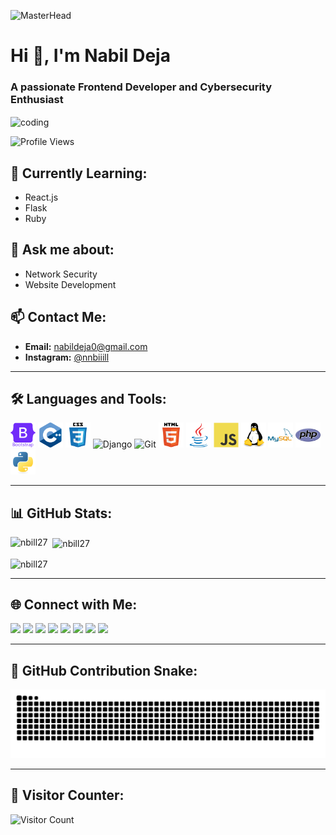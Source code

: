 ![MasterHead](https://images-wixmp-ed30a86b8c4ca887773594c2.wixmp.com/f/7986a50d-a58f-457d-a219-9a9245556acf/dg6x7ox-e107b45a-447e-4bd4-b8f2-0eb4429557d6.gif)

# Hi 👋, I'm Nabil Deja
### A passionate Frontend Developer and Cybersecurity Enthusiast

<img align="center" alt="coding" width="400" src="https://media3.giphy.com/media/jTNG3RF6EwbkpD4LZx/giphy.gif" />

![Profile Views](https://komarev.com/ghpvc/?username=nbill27&label=Profile%20views&color=0e75b6&style=flat)

## 🌱 Currently Learning:
- React.js
- Flask
- Ruby

## 💬 Ask me about:
- Network Security
- Website Development

## 📫 Contact Me:
- **Email:** nabildeja0@gmail.com
- **Instagram:** [@nnbiiill](https://instagram.com/nnbiiill)

---

## 🛠️ Languages and Tools:

<p>
  <img src="https://raw.githubusercontent.com/devicons/devicon/master/icons/bootstrap/bootstrap-plain-wordmark.svg" alt="Bootstrap" width="40" height="40"/>
  <img src="https://raw.githubusercontent.com/devicons/devicon/master/icons/cplusplus/cplusplus-original.svg" alt="C++" width="40" height="40"/>
  <img src="https://raw.githubusercontent.com/devicons/devicon/master/icons/css3/css3-original-wordmark.svg" alt="CSS3" width="40" height="40"/>
  <img src="https://cdn.worldvectorlogo.com/logos/django.svg" alt="Django" width="40" height="40"/>
  <img src="https://www.vectorlogo.zone/logos/git-scm/git-scm-icon.svg" alt="Git" width="40" height="40"/>
  <img src="https://raw.githubusercontent.com/devicons/devicon/master/icons/html5/html5-original-wordmark.svg" alt="HTML5" width="40" height="40"/>
  <img src="https://raw.githubusercontent.com/devicons/devicon/master/icons/java/java-original.svg" alt="Java" width="40" height="40"/>
  <img src="https://raw.githubusercontent.com/devicons/devicon/master/icons/javascript/javascript-original.svg" alt="JavaScript" width="40" height="40"/>
  <img src="https://raw.githubusercontent.com/devicons/devicon/master/icons/linux/linux-original.svg" alt="Linux" width="40" height="40"/>
  <img src="https://raw.githubusercontent.com/devicons/devicon/master/icons/mysql/mysql-original-wordmark.svg" alt="MySQL" width="40" height="40"/>
  <img src="https://raw.githubusercontent.com/devicons/devicon/master/icons/php/php-original.svg" alt="PHP" width="40" height="40"/>
  <img src="https://raw.githubusercontent.com/devicons/devicon/master/icons/python/python-original.svg" alt="Python" width="40" height="40"/>
</p>

---

## 📊 GitHub Stats:

<p>
  <img align="left" src="https://github-readme-stats.vercel.app/api/top-langs?username=nbill27&show_icons=true&locale=en&layout=compact" alt="nbill27" />
</p>

<p>&nbsp;
  <img align="center" src="https://github-readme-stats.vercel.app/api?username=nbill27&show_icons=true&locale=en" alt="nbill27" />
</p>

<p>
  <img align="center" src="https://github-readme-streak-stats.herokuapp.com/?user=nbill27&" alt="nbill27" />
</p>

---

## 🌐 Connect with Me:

<p>
  <a href="https://behance.net/technologyhell" target="_blank"><img src="https://img.shields.io/badge/Behance-1769ff?logo=behance&logoColor=white" /></a>
  <a href="https://discord.gg/6ME9TDt" target="_blank"><img src="https://img.shields.io/badge/Discord-%237289DA.svg?logo=discord&logoColor=white" /></a>
  <a href="https://facebook.com/technologyhell" target="_blank"><img src="https://img.shields.io/badge/Facebook-%231877F2.svg?logo=Facebook&logoColor=white" /></a>
  <a href="https://instagram.com/technologyhell" target="_blank"><img src="https://img.shields.io/badge/Instagram-%23E4405F.svg?logo=Instagram&logoColor=white" /></a>
  <a href="https://linkedin.com/in/nitishsinghslg" target="_blank"><img src="https://img.shields.io/badge/LinkedIn-%230077B5.svg?logo=linkedin&logoColor=white" /></a>
  <a href="https://twitch.tv/technologyhell" target="_blank"><img src="https://img.shields.io/badge/Twitch-%239146FF.svg?logo=Twitch&logoColor=white" /></a>
  <a href="https://x.com/technologyhell" target="_blank"><img src="https://img.shields.io/badge/X-black.svg?logo=X&logoColor=white" /></a>
  <a href="https://youtube.com/@technologyhell" target="_blank"><img src="https://img.shields.io/badge/YouTube-%23FF0000.svg?logo=YouTube&logoColor=white" /></a>
</p>

---

## 🐍 GitHub Contribution Snake:

![snake gif](https://github.com/TechnologyHell/TechnologyHell/blob/output/github-snake-dark.svg)

---

## 🔢 Visitor Counter:

![Visitor Count](https://visitcount.itsvg.in/api?id=technologyhell&icon=10&color=6)
